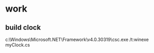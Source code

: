 # work

## build clock
 c:\Windows\Microsoft.NET\Framework\v4.0.30319\csc.exe /t:winexe myClock.cs

